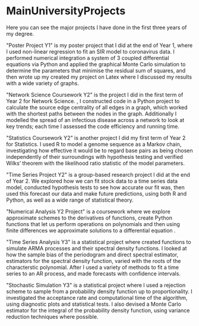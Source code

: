 # MainUniversityProjects

Here you can see the major projects I have done in the first three years of my degree.

"Poster Project Y1" is my poster project that I did at the end of Year 1, where I used non-linear regression to fit an SIR model to coronavirus data. I performed numerical integration a system of 3 coupled differential equations via Python and applied the graphical Monte Carlo simulation to determine the parameters that minimise the residual sum of squares, and then wrote up my created my project on Latex where I discussed my results with a wide variety of graphs.

"Network Science Coursework Y2" is the project I did in the first term of Year 2 for Network Science. , I constructed code in a Python project to calculate the source edge centrality of all edges in a graph, which worked with the shortest paths between the nodes in the graph. Additionally I modelled the spread of an infectious disease across a network to look at key trends; each time I assessed the code efficiency and running time.

"Statistics Coursework Y2" is another project I did my first term of Year 2 for Statistics. I used R to model a genome sequence as a Markov chain, investigating how effective it would be to regard base pairs as being chosen independently of their surroundings with hypothesis testing and verified Wilks’ theorem with the likelihood ratio statistic of the model parameters.

"Time Series Project Y2" is a group-based research project I did at the end of Year 2. We explored how we can fit stock data to a time series data model, conducted hypothesis tests to see how accurate our fit was, then used this forecast our data and make future predictions, using both R and Python, as well as a wide range of statistical theory.

"Numerical Analysis Y2 Project" is a coursework where we explore approximate schemes to the derivatives of functions, create Python functions that let us perform operations on polynomials and then using finite differences we approximate solutions to a differential equation .

"Time Series Analysis Y3" is a statistical project where created functions to simulate ARMA processes and their spectral density functions. I looked at how the sample bias of the periodogram and direct spectral estimator, estimators for the spectral density function, varied with the roots of the characterstic polynomial. After I used a variety of methods to fit a time series to an AR process, and made forecasts with confidence intervals.

"Stochastic Simulation Y3" is a statistical project where I used a rejection scheme to sample from a probability density function up to proportionality. I investigated the acceptance rate and computational time of the algorithm, using diagnostic plots and statistical tests. I also devised a Monte Carlo estimator for the integral of the probability density function, using variance reduction techniques where possible.
